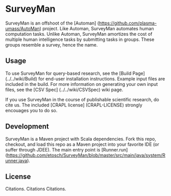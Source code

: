 SurveyMan
=====
SurveyMan is an offshoot of the [Automan] (https://github.com/plasma-umass/AutoMan) project. Like Automan, SurveyMan automates human computation tasks. Unlike Automan, SurveyMan amortizes the cost of multiple human intelligence tasks by submitting tasks in groups. These groups resemble a survey, hence the name.

Usage 
---
To use SurveyMan for query-based research, see the [Build Page] (../../wiki/Build) for end-user installation instructions. Example input files are included in the build. For more information on generating your own input files, see the [CSV Spec] (../../wiki/CSVSpec) wiki page.

If you use SurveyMan in the course of publishable scientific research, do cite us. The included [CRAPL license] (CRAPL-LICENSE) strongly encouages you to do so.

Development
---
SurveyMan is a Maven project with Scala dependencies. Fork this repo, checkout, and load this repo as a Maven project into your favorite IDE (or suffer through JDEE). The main entry point is [Runner.run] (https://github.com/etosch/SurveyMan/blob/master/src/main/java/system/Runner.java).

License
---
Citations. Citations Citations.
